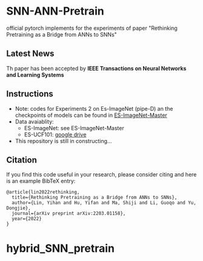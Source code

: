 # SNN-ANN-Pretrain

official pytorch implements for the experiments of paper "Rethinking Pretraining as a Bridge from ANNs to SNNs"

## Latest News

Th paper has been accepted by **IEEE Transactions on Neural Networks and Learning Systems**


## Instructions

- Note: codes for Experiments 2 on Es-ImageNet (pipe-D) an the checkpoints of models can be found in [ES-ImageNet-Master](https://github.com/lyh983012/ES-imagenet-master)
- Data avaiablity:
  - ES-ImageNet: see ES-ImageNet-Master
  - ES-UCF101: [google drive](https://drive.google.com/drive/folders/1_dNYxXKOaFlE4DJdL7ERBvBh4YLd8EQh?usp=sharing)
- This repository is still in constructing...


## Citation
If you find this code useful in your research, please consider citing and here is an example BibTeX entry:

```
@article{lin2022rethinking,
  title={Rethinking Pretraining as a Bridge from ANNs to SNNs},
  author={Lin, Yihan and Hu, Yifan and Ma, Shiji and Li, Guoqo and Yu, Dongjie},
  journal={arXiv preprint arXiv:2203.01158},
  year={2022}
}
```
# hybrid_SNN_pretrain
